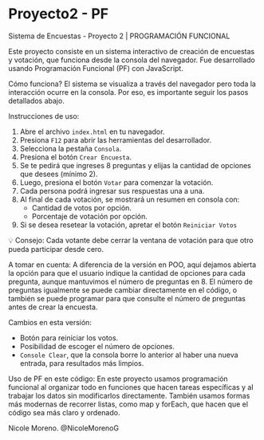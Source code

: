 # Proyecto2 - PF
Sistema de Encuestas - Proyecto 2 | PROGRAMACIÓN FUNCIONAL

Este proyecto consiste en un sistema interactivo de creación de encuestas y votación, que funciona desde la consola del navegador. Fue desarrollado usando Programación Funcional (PF) con JavaScript.

Cómo funciona?
El sistema se visualiza a través del navegador pero toda la interacción ocurre en la consola. Por eso, es importante seguir los pasos detallados abajo.

Instrucciones de uso:
1. Abre el archivo `index.html` en tu navegador.
2. Presiona `F12` para abrir las herramientas del desarrollador.
3. Selecciona la pestaña `Consola`.
4. Presiona el botón `Crear Encuesta`.
5. Se te pedirá que ingreses 8 preguntas y elijas la cantidad de opciones que desees (mínimo 2).
6. Luego, presiona el botón `Votar` para comenzar la votación.
7. Cada persona podrá ingresar sus respuestas una a una.
8. Al final de cada votación, se mostrará un resumen en consola con:
   - Cantidad de votos por opción.
   - Porcentaje de votación por opción.
9. Si se desea resetear la votación, apretar el botón `Reiniciar Votos`
   
💡 Consejo: Cada votante debe cerrar la ventana de votación para que otro pueda participar desde cero.

A tomar en cuenta:
A diferencia de la versión en POO, aquí dejamos abierta la opción para que el usuario indique la cantidad de opciones para cada pregunta, aunque mantuvimos el número de preguntas en 8. El número de preguntas igualmente se puede cambiar directamente en el código, o también se puede programar para que consulte el número de preguntas antes de crear la encuesta.

Cambios en esta versión:
- Botón para reiniciar los votos.
- Posibilidad de escoger el número de opciones.
- `Console Clear`, que la consola borre lo anterior al haber una nueva entrada, para resultados más limpios.

Uso de PF en este código:
En este proyecto usamos programación funcional al organizar todo en funciones que hacen tareas específicas y al trabajar los datos sin modificarlos directamente. También usamos formas más modernas de recorrer listas, como map y forEach, que hacen que el código sea más claro y ordenado.

Nicole Moreno. @NicoleMorenoG

